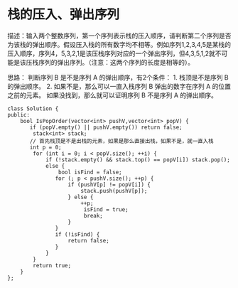 # 栈的压入、弹出序列

描述：输入两个整数序列，第一个序列表示栈的压入顺序，请判断第二个序列是否为该栈的弹出顺序。假设压入栈的所有数字均不相等。例如序列1,2,3,4,5是某栈的压入顺序，序列4，5,3,2,1是该压栈序列对应的一个弹出序列，但4,3,5,1,2就不可能是该压栈序列的弹出序列。（注意：这两个序列的长度是相等的）。

思路： 判断序列 B 是不是序列 A 的弹出顺序，有2个条件：
    1. 栈顶是不是序列 B 的弹出顺序。
    2. 如果不是，那么可以一直入栈序列 B 弹出的数字在序列 A 的位置之前的元素。 
如果没找到，那么就可以证明序列 B 不是序列 A 的弹出顺序。

```
class Solution {
public:
    bool IsPopOrder(vector<int> pushV,vector<int> popV) {
       if (popV.empty() || pushV.empty()) return false;
        stack<int> stack;
       // 首先栈顶是不是出栈的元素，如果是那么直接出栈，如果不是，就一直入栈
       int p = 0;
        for (int i = 0; i < popV.size(); ++i) {
            if (!stack.empty() && stack.top() == popV[i]) stack.pop();
            else {
                bool isFind = false;
               for (; p < pushV.size(); ++p) {
                   if (pushV[p] != popV[i]) {
                       stack.push(pushV[p]);
                   } else {
                       ++p;
                        isFind = true;
                        break;
                   }
               }
               if (!isFind) {
                   return false;
               }
            }
        }
        return true;
    }
};
```